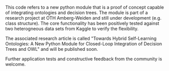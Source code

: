 This code refers to a new python module that is a proof of concept capable of integrating ontologies and decision trees. The module is part of a research project at OTH Amberg-Weiden and still under development (e.g. class structure). The core functionality has been positively tested against two heterogneous data sets from Kaggle to verify the flexibility. 

The associated research article is called "Towards Hybrid Self-Learning Ontologies: A New Python Module for Closed-Loop Integration of Decision Trees and OWL" and will be published soon. 

Further application tests and constructive feedback from the community is welcome. 
